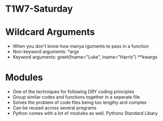 # T1W7-Saturday

# Wildcard Arguments
- When you don't know how manya rguments to pass in a function 
- Non-keyword arguments: *args
- Keyword arguments: greet(fname="Luke", lname="Harris") **kwargs

# Modules
- One of the techniques for following DRY coding principles
- Group similar codes and functions together in a seperate file
- Solves the problem of code files being too lengthy and complex 
- Can be reused across several programs
- Python comes with a lot of modules as well, Pythons Standard Libary